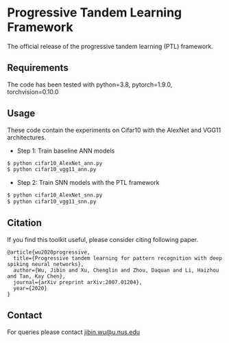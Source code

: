 # Progressive Tandem Learning Framework
The official release of the progressive tandem learning (PTL) framework.

## Requirements
The code has been tested with python=3.8, pytorch=1.9.0, torchvision=0.10.0

## Usage 
These code contain the experiments on Cifar10 with the AlexNet and VGG11 architectures.
* Step 1: Train baseline ANN models
``` sh
$ python cifar10_AlexNet_ann.py
$ python cifar10_vgg11_ann.py
```

* Step 2: Train SNN models with the PTL framework
``` sh
$ python cifar10_AlexNet_snn.py
$ python cifar10_vgg11_snn.py
```

## Citation
If you find this toolkit useful, please consider citing following paper.
```
@article{wu2020progressive,
  title={Progressive tandem learning for pattern recognition with deep spiking neural networks},
  author={Wu, Jibin and Xu, Chenglin and Zhou, Daquan and Li, Haizhou and Tan, Kay Chen},
  journal={arXiv preprint arXiv:2007.01204},
  year={2020}
}
```

## Contact
For queries please contact jibin.wu@u.nus.edu

